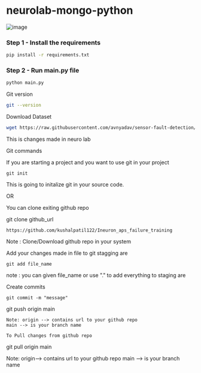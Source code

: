 # neurolab-mongo-python

![image](https://user-images.githubusercontent.com/57321948/196933065-4b16c235-f3b9-4391-9cfe-4affcec87c35.png)

### Step 1 - Install the requirements

```bash
pip install -r requirements.txt
```

### Step 2 - Run main.py file

```bash
python main.py
```

Git version

```bash
git --version
```

Download Dataset
```bash
wget https://raw.githubusercontent.com/avnyadav/sensor-fault-detection/main/aps_failure_training_set1.csv
```

This is changes made in neuro lab

Git commands

If you are starting a project and you want to use git in your project
```
git init
```

This is going to initalize git in your source code.

OR

You can clone exiting github repo

git clone github_url
```
https://github.com/kushalpatil122/Ineuron_aps_failure_training
```
Note : Clone/Download github repo in your system

Add your changes made in file to git stagging are 
```
git add file_name
```
note : you can given file_name or use "." to add everything to staging are


Create commits
```
git commit -m "message"
```
git push origin main
```
Note: origin --> contains url to your github repo
main --> is your branch name

To Pull changes from github repo
```
git pull origin main

Note: origin--> contains url to your github repo main --> is your branch name







